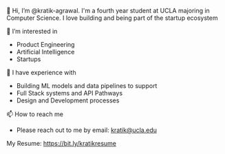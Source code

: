 👋 Hi, I’m @kratik-agrawal. I'm a fourth year student at UCLA majoring in Computer Science. I love building and being part of the startup ecosystem

👀 I’m interested in 
 - Product Engineering
 - Artificial Intelligence
 - Startups
 
🌱 I have experience with
 - Building ML models and data pipelines to support
 - Full Stack systems and API Pathways
 - Design and Development processes
 
📫 How to reach me
 - Please reach out to me by email: kratik@ucla.edu

My Resume: https://bit.ly/kratikresume

<!---
kratik-agrawal/kratik-agrawal is a ✨ special ✨ repository because its `README.md` (this file) appears on your GitHub profile.
You can click the Preview link to take a look at your changes.
--->
